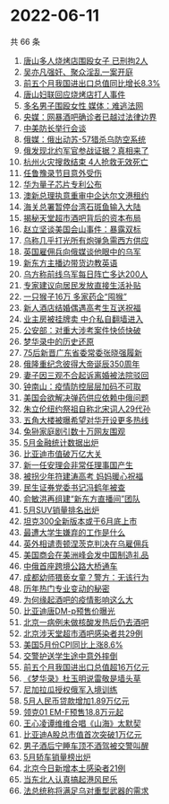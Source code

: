 # 2022-06-11

  共 66 条

  <!-- BEGIN -->
  <!-- 最后更新时间 Sat Jun 11 2022 01:54:46 GMT+0800 (China Standard Time) -->
  1. [唐山多人烧烤店围殴女子 已刑拘2人](https://www.toutiao.com/amos_land_page/?category_name=topic_innerflow&event_type=hot_board&log_pb=%7B%22category_name%22%3A%22topic_innerflow%22%2C%22cluster_type%22%3A%222%22%2C%22enter_from%22%3A%22click_category%22%2C%22entrance_hotspot%22%3A%22outside%22%2C%22event_type%22%3A%22hot_board%22%2C%22hot_board_cluster_id%22%3A%227107539647261048862%22%2C%22hot_board_impr_id%22%3A%2220220611002246010150166144186492A6%22%2C%22jump_page%22%3A%22hot_board_page%22%2C%22location%22%3A%22news_hot_card%22%2C%22page_location%22%3A%22hot_board_page%22%2C%22rank%22%3A%221%22%2C%22source%22%3A%22trending_tab%22%2C%22style_id%22%3A%2240132%22%2C%22title%22%3A%22%E5%94%90%E5%B1%B1%E5%A4%9A%E4%BA%BA%E7%83%A7%E7%83%A4%E5%BA%97%E5%9B%B4%E6%AE%B4%E5%A5%B3%E5%AD%90+%E5%B7%B2%E5%88%91%E6%8B%982%E4%BA%BA%22%7D&rank=1&style_id=40132&topic_id=7107539647261048862)
1. [吴亦凡强奸、聚众淫乱一案开庭](https://www.toutiao.com/amos_land_page/?category_name=topic_innerflow&event_type=hot_board&log_pb=%7B%22category_name%22%3A%22topic_innerflow%22%2C%22cluster_type%22%3A%222%22%2C%22enter_from%22%3A%22click_category%22%2C%22entrance_hotspot%22%3A%22outside%22%2C%22event_type%22%3A%22hot_board%22%2C%22hot_board_cluster_id%22%3A%227107637771174920196%22%2C%22hot_board_impr_id%22%3A%2220220611002246010150166144186492A6%22%2C%22jump_page%22%3A%22hot_board_page%22%2C%22location%22%3A%22news_hot_card%22%2C%22page_location%22%3A%22hot_board_page%22%2C%22rank%22%3A%222%22%2C%22source%22%3A%22trending_tab%22%2C%22style_id%22%3A%2240132%22%2C%22title%22%3A%22%E5%90%B4%E4%BA%A6%E5%87%A1%E5%BC%BA%E5%A5%B8%E3%80%81%E8%81%9A%E4%BC%97%E6%B7%AB%E4%B9%B1%E4%B8%80%E6%A1%88%E5%BC%80%E5%BA%AD%22%7D&rank=2&style_id=40132&topic_id=7107637771174920196)
1. [前五个月我国进出口总值同比增长8.3%](https://www.toutiao.com/amos_land_page/?category_name=topic_innerflow&event_type=hot_board&log_pb=%7B%22category_name%22%3A%22topic_innerflow%22%2C%22cluster_type%22%3A%222%22%2C%22enter_from%22%3A%22click_category%22%2C%22entrance_hotspot%22%3A%22outside%22%2C%22event_type%22%3A%22hot_board%22%2C%22hot_board_cluster_id%22%3A%227106723388999073823%22%2C%22hot_board_impr_id%22%3A%2220220611002246010150166144186492A6%22%2C%22jump_page%22%3A%22hot_board_page%22%2C%22location%22%3A%22news_hot_card%22%2C%22page_location%22%3A%22hot_board_page%22%2C%22rank%22%3A%223%22%2C%22source%22%3A%22trending_tab%22%2C%22style_id%22%3A%2240132%22%2C%22title%22%3A%22%E5%89%8D%E4%BA%94%E4%B8%AA%E6%9C%88%E6%88%91%E5%9B%BD%E8%BF%9B%E5%87%BA%E5%8F%A3%E6%80%BB%E5%80%BC%E5%90%8C%E6%AF%94%E5%A2%9E%E9%95%BF8.3%25%22%7D&rank=3&style_id=40132&topic_id=7106723388999073823)
1. [唐山妇联回应烧烤店打人事件](https://www.toutiao.com/amos_land_page/?category_name=topic_innerflow&event_type=hot_board&log_pb=%7B%22category_name%22%3A%22topic_innerflow%22%2C%22cluster_type%22%3A%225%22%2C%22enter_from%22%3A%22click_category%22%2C%22entrance_hotspot%22%3A%22outside%22%2C%22event_type%22%3A%22hot_board%22%2C%22hot_board_cluster_id%22%3A%227107554357251411460%22%2C%22hot_board_impr_id%22%3A%2220220611002246010150166144186492A6%22%2C%22jump_page%22%3A%22hot_board_page%22%2C%22location%22%3A%22news_hot_card%22%2C%22page_location%22%3A%22hot_board_page%22%2C%22rank%22%3A%224%22%2C%22source%22%3A%22trending_tab%22%2C%22style_id%22%3A%2240132%22%2C%22title%22%3A%22%E5%94%90%E5%B1%B1%E5%A6%87%E8%81%94%E5%9B%9E%E5%BA%94%E7%83%A7%E7%83%A4%E5%BA%97%E6%89%93%E4%BA%BA%E4%BA%8B%E4%BB%B6%22%7D&rank=4&style_id=40132&topic_id=7107554357251411460)
1. [多名男子围殴女性 媒体：难逃法网](https://www.toutiao.com/amos_land_page/?category_name=topic_innerflow&event_type=hot_board&log_pb=%7B%22category_name%22%3A%22topic_innerflow%22%2C%22cluster_type%22%3A%225%22%2C%22enter_from%22%3A%22click_category%22%2C%22entrance_hotspot%22%3A%22outside%22%2C%22event_type%22%3A%22hot_board%22%2C%22hot_board_cluster_id%22%3A%227107567617094716935%22%2C%22hot_board_impr_id%22%3A%2220220611002246010150166144186492A6%22%2C%22jump_page%22%3A%22hot_board_page%22%2C%22location%22%3A%22news_hot_card%22%2C%22page_location%22%3A%22hot_board_page%22%2C%22rank%22%3A%225%22%2C%22source%22%3A%22trending_tab%22%2C%22style_id%22%3A%2240132%22%2C%22title%22%3A%22%E5%A4%9A%E5%90%8D%E7%94%B7%E5%AD%90%E5%9B%B4%E6%AE%B4%E5%A5%B3%E6%80%A7+%E5%AA%92%E4%BD%93%EF%BC%9A%E9%9A%BE%E9%80%83%E6%B3%95%E7%BD%91%22%7D&rank=5&style_id=40132&topic_id=7107567617094716935)
1. [央媒：网暴酒吧确诊者已越过法律边界](https://www.toutiao.com/amos_land_page/?category_name=topic_innerflow&event_type=hot_board&log_pb=%7B%22category_name%22%3A%22topic_innerflow%22%2C%22cluster_type%22%3A%221%22%2C%22enter_from%22%3A%22click_category%22%2C%22entrance_hotspot%22%3A%22outside%22%2C%22event_type%22%3A%22hot_board%22%2C%22hot_board_cluster_id%22%3A%227106981647949496351%22%2C%22hot_board_impr_id%22%3A%2220220611002246010150166144186492A6%22%2C%22jump_page%22%3A%22hot_board_page%22%2C%22location%22%3A%22news_hot_card%22%2C%22page_location%22%3A%22hot_board_page%22%2C%22rank%22%3A%226%22%2C%22source%22%3A%22trending_tab%22%2C%22style_id%22%3A%2240132%22%2C%22title%22%3A%22%E5%A4%AE%E5%AA%92%EF%BC%9A%E7%BD%91%E6%9A%B4%E9%85%92%E5%90%A7%E7%A1%AE%E8%AF%8A%E8%80%85%E5%B7%B2%E8%B6%8A%E8%BF%87%E6%B3%95%E5%BE%8B%E8%BE%B9%E7%95%8C%22%7D&rank=6&style_id=40132&topic_id=7106981647949496351)
1. [中美防长举行会谈](https://www.toutiao.com/amos_land_page/?category_name=topic_innerflow&event_type=hot_board&log_pb=%7B%22category_name%22%3A%22topic_innerflow%22%2C%22cluster_type%22%3A%227%22%2C%22enter_from%22%3A%22click_category%22%2C%22entrance_hotspot%22%3A%22outside%22%2C%22event_type%22%3A%22hot_board%22%2C%22hot_board_cluster_id%22%3A%227107544061480796196%22%2C%22hot_board_impr_id%22%3A%2220220611002246010150166144186492A6%22%2C%22jump_page%22%3A%22hot_board_page%22%2C%22location%22%3A%22news_hot_card%22%2C%22page_location%22%3A%22hot_board_page%22%2C%22rank%22%3A%227%22%2C%22source%22%3A%22trending_tab%22%2C%22style_id%22%3A%2240132%22%2C%22title%22%3A%22%E4%B8%AD%E7%BE%8E%E9%98%B2%E9%95%BF%E4%B8%BE%E8%A1%8C%E4%BC%9A%E8%B0%88%22%7D&rank=7&style_id=40132&topic_id=7107544061480796196)
1. [俄媒：俄出动苏-57猎杀乌防空系统](https://www.toutiao.com/amos_land_page/?category_name=topic_innerflow&event_type=hot_board&log_pb=%7B%22category_name%22%3A%22topic_innerflow%22%2C%22cluster_type%22%3A%220%22%2C%22enter_from%22%3A%22click_category%22%2C%22entrance_hotspot%22%3A%22outside%22%2C%22event_type%22%3A%22hot_board%22%2C%22hot_board_cluster_id%22%3A%227107283626751950884%22%2C%22hot_board_impr_id%22%3A%2220220611002246010150166144186492A6%22%2C%22jump_page%22%3A%22hot_board_page%22%2C%22location%22%3A%22news_hot_card%22%2C%22page_location%22%3A%22hot_board_page%22%2C%22rank%22%3A%228%22%2C%22source%22%3A%22trending_tab%22%2C%22style_id%22%3A%2240132%22%2C%22title%22%3A%22%E4%BF%84%E5%AA%92%EF%BC%9A%E4%BF%84%E5%87%BA%E5%8A%A8%E8%8B%8F-57%E7%8C%8E%E6%9D%80%E4%B9%8C%E9%98%B2%E7%A9%BA%E7%B3%BB%E7%BB%9F%22%7D&rank=8&style_id=40132&topic_id=7107283626751950884)
1. [俄发现北约军官参战证据？真相来了](https://www.toutiao.com/amos_land_page/?category_name=topic_innerflow&event_type=hot_board&log_pb=%7B%22category_name%22%3A%22topic_innerflow%22%2C%22cluster_type%22%3A%221%22%2C%22enter_from%22%3A%22click_category%22%2C%22entrance_hotspot%22%3A%22outside%22%2C%22event_type%22%3A%22hot_board%22%2C%22hot_board_cluster_id%22%3A%227107033611286937600%22%2C%22hot_board_impr_id%22%3A%2220220611002246010150166144186492A6%22%2C%22jump_page%22%3A%22hot_board_page%22%2C%22location%22%3A%22news_hot_card%22%2C%22page_location%22%3A%22hot_board_page%22%2C%22rank%22%3A%229%22%2C%22source%22%3A%22trending_tab%22%2C%22style_id%22%3A%2240132%22%2C%22title%22%3A%22%E4%BF%84%E5%8F%91%E7%8E%B0%E5%8C%97%E7%BA%A6%E5%86%9B%E5%AE%98%E5%8F%82%E6%88%98%E8%AF%81%E6%8D%AE%EF%BC%9F%E7%9C%9F%E7%9B%B8%E6%9D%A5%E4%BA%86%22%7D&rank=9&style_id=40132&topic_id=7107033611286937600)
1. [杭州火灾搜救结束 4人抢救无效死亡](https://www.toutiao.com/amos_land_page/?category_name=topic_innerflow&event_type=hot_board&log_pb=%7B%22category_name%22%3A%22topic_innerflow%22%2C%22cluster_type%22%3A%222%22%2C%22enter_from%22%3A%22click_category%22%2C%22entrance_hotspot%22%3A%22outside%22%2C%22event_type%22%3A%22hot_board%22%2C%22hot_board_cluster_id%22%3A%227107249413579341839%22%2C%22hot_board_impr_id%22%3A%2220220611002246010150166144186492A6%22%2C%22jump_page%22%3A%22hot_board_page%22%2C%22location%22%3A%22news_hot_card%22%2C%22page_location%22%3A%22hot_board_page%22%2C%22rank%22%3A%2210%22%2C%22source%22%3A%22trending_tab%22%2C%22style_id%22%3A%2240132%22%2C%22title%22%3A%22%E6%9D%AD%E5%B7%9E%E7%81%AB%E7%81%BE%E6%90%9C%E6%95%91%E7%BB%93%E6%9D%9F+4%E4%BA%BA%E6%8A%A2%E6%95%91%E6%97%A0%E6%95%88%E6%AD%BB%E4%BA%A1%22%7D&rank=10&style_id=40132&topic_id=7107249413579341839)
1. [任鲁豫录节目意外受伤](https://www.toutiao.com/amos_land_page/?category_name=topic_innerflow&event_type=hot_board&log_pb=%7B%22category_name%22%3A%22topic_innerflow%22%2C%22cluster_type%22%3A%222%22%2C%22enter_from%22%3A%22click_category%22%2C%22entrance_hotspot%22%3A%22outside%22%2C%22event_type%22%3A%22hot_board%22%2C%22hot_board_cluster_id%22%3A%227107471529843097613%22%2C%22hot_board_impr_id%22%3A%2220220611002246010150166144186492A6%22%2C%22jump_page%22%3A%22hot_board_page%22%2C%22location%22%3A%22news_hot_card%22%2C%22page_location%22%3A%22hot_board_page%22%2C%22rank%22%3A%2211%22%2C%22source%22%3A%22trending_tab%22%2C%22style_id%22%3A%2240132%22%2C%22title%22%3A%22%E4%BB%BB%E9%B2%81%E8%B1%AB%E5%BD%95%E8%8A%82%E7%9B%AE%E6%84%8F%E5%A4%96%E5%8F%97%E4%BC%A4%22%7D&rank=11&style_id=40132&topic_id=7107471529843097613)
1. [华为量子芯片专利公布](https://www.toutiao.com/amos_land_page/?category_name=topic_innerflow&event_type=hot_board&log_pb=%7B%22category_name%22%3A%22topic_innerflow%22%2C%22cluster_type%22%3A%222%22%2C%22enter_from%22%3A%22click_category%22%2C%22entrance_hotspot%22%3A%22outside%22%2C%22event_type%22%3A%22hot_board%22%2C%22hot_board_cluster_id%22%3A%227107519340638896135%22%2C%22hot_board_impr_id%22%3A%2220220611002246010150166144186492A6%22%2C%22jump_page%22%3A%22hot_board_page%22%2C%22location%22%3A%22news_hot_card%22%2C%22page_location%22%3A%22hot_board_page%22%2C%22rank%22%3A%2217%22%2C%22source%22%3A%22trending_tab%22%2C%22style_id%22%3A%2240132%22%2C%22title%22%3A%22%E5%8D%8E%E4%B8%BA%E9%87%8F%E5%AD%90%E8%8A%AF%E7%89%87%E4%B8%93%E5%88%A9%E5%85%AC%E5%B8%83%22%7D&rank=17&style_id=40132&topic_id=7107519340638896135)
1. [澳新总理执意重审中企达尔文港租约](https://www.toutiao.com/amos_land_page/?category_name=topic_innerflow&event_type=hot_board&log_pb=%7B%22category_name%22%3A%22topic_innerflow%22%2C%22cluster_type%22%3A%226%22%2C%22enter_from%22%3A%22click_category%22%2C%22entrance_hotspot%22%3A%22outside%22%2C%22event_type%22%3A%22hot_board%22%2C%22hot_board_cluster_id%22%3A%227107131430638977060%22%2C%22hot_board_impr_id%22%3A%2220220611002246010150166144186492A6%22%2C%22jump_page%22%3A%22hot_board_page%22%2C%22location%22%3A%22news_hot_card%22%2C%22page_location%22%3A%22hot_board_page%22%2C%22rank%22%3A%2213%22%2C%22source%22%3A%22trending_tab%22%2C%22style_id%22%3A%2240132%22%2C%22title%22%3A%22%E6%BE%B3%E6%96%B0%E6%80%BB%E7%90%86%E6%89%A7%E6%84%8F%E9%87%8D%E5%AE%A1%E4%B8%AD%E4%BC%81%E8%BE%BE%E5%B0%94%E6%96%87%E6%B8%AF%E7%A7%9F%E7%BA%A6%22%7D&rank=13&style_id=40132&topic_id=7107131430638977060)
1. [海关总署暂停台湾石斑鱼输入大陆](https://www.toutiao.com/amos_land_page/?category_name=topic_innerflow&event_type=hot_board&log_pb=%7B%22category_name%22%3A%22topic_innerflow%22%2C%22cluster_type%22%3A%225%22%2C%22enter_from%22%3A%22click_category%22%2C%22entrance_hotspot%22%3A%22outside%22%2C%22event_type%22%3A%22hot_board%22%2C%22hot_board_cluster_id%22%3A%227107586356896861726%22%2C%22hot_board_impr_id%22%3A%2220220611002246010150166144186492A6%22%2C%22jump_page%22%3A%22hot_board_page%22%2C%22location%22%3A%22news_hot_card%22%2C%22page_location%22%3A%22hot_board_page%22%2C%22rank%22%3A%2227%22%2C%22source%22%3A%22trending_tab%22%2C%22style_id%22%3A%2240132%22%2C%22title%22%3A%22%E6%B5%B7%E5%85%B3%E6%80%BB%E7%BD%B2%E6%9A%82%E5%81%9C%E5%8F%B0%E6%B9%BE%E7%9F%B3%E6%96%91%E9%B1%BC%E8%BE%93%E5%85%A5%E5%A4%A7%E9%99%86%22%7D&rank=27&style_id=40132&topic_id=7107586356896861726)
1. [揭秘天堂超市酒吧背后的资本布局](https://www.toutiao.com/amos_land_page/?category_name=topic_innerflow&event_type=hot_board&log_pb=%7B%22category_name%22%3A%22topic_innerflow%22%2C%22cluster_type%22%3A%221%22%2C%22enter_from%22%3A%22click_category%22%2C%22entrance_hotspot%22%3A%22outside%22%2C%22event_type%22%3A%22hot_board%22%2C%22hot_board_cluster_id%22%3A%227107557105548132382%22%2C%22hot_board_impr_id%22%3A%2220220611002246010150166144186492A6%22%2C%22jump_page%22%3A%22hot_board_page%22%2C%22location%22%3A%22news_hot_card%22%2C%22page_location%22%3A%22hot_board_page%22%2C%22rank%22%3A%2215%22%2C%22source%22%3A%22trending_tab%22%2C%22style_id%22%3A%2240132%22%2C%22title%22%3A%22%E6%8F%AD%E7%A7%98%E5%A4%A9%E5%A0%82%E8%B6%85%E5%B8%82%E9%85%92%E5%90%A7%E8%83%8C%E5%90%8E%E7%9A%84%E8%B5%84%E6%9C%AC%E5%B8%83%E5%B1%80%22%7D&rank=15&style_id=40132&topic_id=7107557105548132382)
1. [赵立坚谈美国会山事件：暴露双标](https://www.toutiao.com/amos_land_page/?category_name=topic_innerflow&event_type=hot_board&log_pb=%7B%22category_name%22%3A%22topic_innerflow%22%2C%22cluster_type%22%3A%226%22%2C%22enter_from%22%3A%22click_category%22%2C%22entrance_hotspot%22%3A%22outside%22%2C%22event_type%22%3A%22hot_board%22%2C%22hot_board_cluster_id%22%3A%227107525085056991273%22%2C%22hot_board_impr_id%22%3A%2220220611002246010150166144186492A6%22%2C%22jump_page%22%3A%22hot_board_page%22%2C%22location%22%3A%22news_hot_card%22%2C%22page_location%22%3A%22hot_board_page%22%2C%22rank%22%3A%2225%22%2C%22source%22%3A%22trending_tab%22%2C%22style_id%22%3A%2240132%22%2C%22title%22%3A%22%E8%B5%B5%E7%AB%8B%E5%9D%9A%E8%B0%88%E7%BE%8E%E5%9B%BD%E4%BC%9A%E5%B1%B1%E4%BA%8B%E4%BB%B6%EF%BC%9A%E6%9A%B4%E9%9C%B2%E5%8F%8C%E6%A0%87%22%7D&rank=25&style_id=40132&topic_id=7107525085056991273)
1. [乌称几乎打光所有炮弹急需西方供应](https://www.toutiao.com/amos_land_page/?category_name=topic_innerflow&event_type=hot_board&log_pb=%7B%22category_name%22%3A%22topic_innerflow%22%2C%22cluster_type%22%3A%226%22%2C%22enter_from%22%3A%22click_category%22%2C%22entrance_hotspot%22%3A%22outside%22%2C%22event_type%22%3A%22hot_board%22%2C%22hot_board_cluster_id%22%3A%227106880210435309602%22%2C%22hot_board_impr_id%22%3A%2220220611002246010150166144186492A6%22%2C%22jump_page%22%3A%22hot_board_page%22%2C%22location%22%3A%22news_hot_card%22%2C%22page_location%22%3A%22hot_board_page%22%2C%22rank%22%3A%2230%22%2C%22source%22%3A%22trending_tab%22%2C%22style_id%22%3A%2240132%22%2C%22title%22%3A%22%E4%B9%8C%E7%A7%B0%E5%87%A0%E4%B9%8E%E6%89%93%E5%85%89%E6%89%80%E6%9C%89%E7%82%AE%E5%BC%B9%E6%80%A5%E9%9C%80%E8%A5%BF%E6%96%B9%E4%BE%9B%E5%BA%94%22%7D&rank=30&style_id=40132&topic_id=7106880210435309602)
1. [英国雇佣兵向俄媒谈他眼中的乌军](https://www.toutiao.com/amos_land_page/?category_name=topic_innerflow&event_type=hot_board&log_pb=%7B%22category_name%22%3A%22topic_innerflow%22%2C%22cluster_type%22%3A%226%22%2C%22enter_from%22%3A%22click_category%22%2C%22entrance_hotspot%22%3A%22outside%22%2C%22event_type%22%3A%22hot_board%22%2C%22hot_board_cluster_id%22%3A%227107402054376620066%22%2C%22hot_board_impr_id%22%3A%2220220611002246010150166144186492A6%22%2C%22jump_page%22%3A%22hot_board_page%22%2C%22location%22%3A%22news_hot_card%22%2C%22page_location%22%3A%22hot_board_page%22%2C%22rank%22%3A%2221%22%2C%22source%22%3A%22trending_tab%22%2C%22style_id%22%3A%2240132%22%2C%22title%22%3A%22%E8%8B%B1%E5%9B%BD%E9%9B%87%E4%BD%A3%E5%85%B5%E5%90%91%E4%BF%84%E5%AA%92%E8%B0%88%E4%BB%96%E7%9C%BC%E4%B8%AD%E7%9A%84%E4%B9%8C%E5%86%9B%22%7D&rank=21&style_id=40132&topic_id=7107402054376620066)
1. [新东方主播边带货边教英语](https://www.toutiao.com/amos_land_page/?category_name=topic_innerflow&event_type=hot_board&log_pb=%7B%22category_name%22%3A%22topic_innerflow%22%2C%22cluster_type%22%3A%221%22%2C%22enter_from%22%3A%22click_category%22%2C%22entrance_hotspot%22%3A%22outside%22%2C%22event_type%22%3A%22hot_board%22%2C%22hot_board_cluster_id%22%3A%227107210799956885534%22%2C%22hot_board_impr_id%22%3A%2220220611002246010150166144186492A6%22%2C%22jump_page%22%3A%22hot_board_page%22%2C%22location%22%3A%22news_hot_card%22%2C%22page_location%22%3A%22hot_board_page%22%2C%22rank%22%3A%2220%22%2C%22source%22%3A%22trending_tab%22%2C%22style_id%22%3A%2240132%22%2C%22title%22%3A%22%E6%96%B0%E4%B8%9C%E6%96%B9%E4%B8%BB%E6%92%AD%E8%BE%B9%E5%B8%A6%E8%B4%A7%E8%BE%B9%E6%95%99%E8%8B%B1%E8%AF%AD%22%7D&rank=20&style_id=40132&topic_id=7107210799956885534)
1. [乌方称前线乌军每日阵亡多达200人](https://www.toutiao.com/amos_land_page/?category_name=topic_innerflow&event_type=hot_board&log_pb=%7B%22category_name%22%3A%22topic_innerflow%22%2C%22cluster_type%22%3A%226%22%2C%22enter_from%22%3A%22click_category%22%2C%22entrance_hotspot%22%3A%22outside%22%2C%22event_type%22%3A%22hot_board%22%2C%22hot_board_cluster_id%22%3A%227107375215105015843%22%2C%22hot_board_impr_id%22%3A%2220220611002246010150166144186492A6%22%2C%22jump_page%22%3A%22hot_board_page%22%2C%22location%22%3A%22news_hot_card%22%2C%22page_location%22%3A%22hot_board_page%22%2C%22rank%22%3A%2239%22%2C%22source%22%3A%22trending_tab%22%2C%22style_id%22%3A%2240132%22%2C%22title%22%3A%22%E4%B9%8C%E6%96%B9%E7%A7%B0%E5%89%8D%E7%BA%BF%E4%B9%8C%E5%86%9B%E6%AF%8F%E6%97%A5%E9%98%B5%E4%BA%A1%E5%A4%9A%E8%BE%BE200%E4%BA%BA%22%7D&rank=39&style_id=40132&topic_id=7107375215105015843)
1. [专家建议向居民发放直接生活补贴](https://www.toutiao.com/amos_land_page/?category_name=topic_innerflow&event_type=hot_board&log_pb=%7B%22category_name%22%3A%22topic_innerflow%22%2C%22cluster_type%22%3A%226%22%2C%22enter_from%22%3A%22click_category%22%2C%22entrance_hotspot%22%3A%22outside%22%2C%22event_type%22%3A%22hot_board%22%2C%22hot_board_cluster_id%22%3A%227107525905953587239%22%2C%22hot_board_impr_id%22%3A%2220220611002246010150166144186492A6%22%2C%22jump_page%22%3A%22hot_board_page%22%2C%22location%22%3A%22news_hot_card%22%2C%22page_location%22%3A%22hot_board_page%22%2C%22rank%22%3A%2214%22%2C%22source%22%3A%22trending_tab%22%2C%22style_id%22%3A%2240132%22%2C%22title%22%3A%22%E4%B8%93%E5%AE%B6%E5%BB%BA%E8%AE%AE%E5%90%91%E5%B1%85%E6%B0%91%E5%8F%91%E6%94%BE%E7%9B%B4%E6%8E%A5%E7%94%9F%E6%B4%BB%E8%A1%A5%E8%B4%B4%22%7D&rank=14&style_id=40132&topic_id=7107525905953587239)
1. [一只猴子16万 多家药企“囤猴”](https://www.toutiao.com/amos_land_page/?category_name=topic_innerflow&event_type=hot_board&log_pb=%7B%22category_name%22%3A%22topic_innerflow%22%2C%22cluster_type%22%3A%224%22%2C%22enter_from%22%3A%22click_category%22%2C%22entrance_hotspot%22%3A%22outside%22%2C%22event_type%22%3A%22hot_board%22%2C%22hot_board_cluster_id%22%3A%227107207619412459550%22%2C%22hot_board_impr_id%22%3A%2220220611002246010150166144186492A6%22%2C%22jump_page%22%3A%22hot_board_page%22%2C%22location%22%3A%22news_hot_card%22%2C%22page_location%22%3A%22hot_board_page%22%2C%22rank%22%3A%2231%22%2C%22source%22%3A%22trending_tab%22%2C%22style_id%22%3A%2240132%22%2C%22title%22%3A%22%E4%B8%80%E5%8F%AA%E7%8C%B4%E5%AD%9016%E4%B8%87+%E5%A4%9A%E5%AE%B6%E8%8D%AF%E4%BC%81%E2%80%9C%E5%9B%A4%E7%8C%B4%E2%80%9D%22%7D&rank=31&style_id=40132&topic_id=7107207619412459550)
1. [新人酒店结婚偶遇高考生互送祝福](https://www.toutiao.com/amos_land_page/?category_name=topic_innerflow&event_type=hot_board&log_pb=%7B%22category_name%22%3A%22topic_innerflow%22%2C%22cluster_type%22%3A%220%22%2C%22enter_from%22%3A%22click_category%22%2C%22entrance_hotspot%22%3A%22outside%22%2C%22event_type%22%3A%22hot_board%22%2C%22hot_board_cluster_id%22%3A%227107441969533550603%22%2C%22hot_board_impr_id%22%3A%2220220611002246010150166144186492A6%22%2C%22jump_page%22%3A%22hot_board_page%22%2C%22location%22%3A%22news_hot_card%22%2C%22page_location%22%3A%22hot_board_page%22%2C%22rank%22%3A%2226%22%2C%22source%22%3A%22trending_tab%22%2C%22style_id%22%3A%2240132%22%2C%22title%22%3A%22%E6%96%B0%E4%BA%BA%E9%85%92%E5%BA%97%E7%BB%93%E5%A9%9A%E5%81%B6%E9%81%87%E9%AB%98%E8%80%83%E7%94%9F%E4%BA%92%E9%80%81%E7%A5%9D%E7%A6%8F%22%7D&rank=26&style_id=40132&topic_id=7107441969533550603)
1. [业主房被挂牌卖 中介私自翻墙进入](https://www.toutiao.com/amos_land_page/?category_name=topic_innerflow&event_type=hot_board&log_pb=%7B%22category_name%22%3A%22topic_innerflow%22%2C%22cluster_type%22%3A%221%22%2C%22enter_from%22%3A%22click_category%22%2C%22entrance_hotspot%22%3A%22outside%22%2C%22event_type%22%3A%22hot_board%22%2C%22hot_board_cluster_id%22%3A%227106852768224116769%22%2C%22hot_board_impr_id%22%3A%2220220611002246010150166144186492A6%22%2C%22jump_page%22%3A%22hot_board_page%22%2C%22location%22%3A%22news_hot_card%22%2C%22page_location%22%3A%22hot_board_page%22%2C%22rank%22%3A%2224%22%2C%22source%22%3A%22trending_tab%22%2C%22style_id%22%3A%2240132%22%2C%22title%22%3A%22%E4%B8%9A%E4%B8%BB%E6%88%BF%E8%A2%AB%E6%8C%82%E7%89%8C%E5%8D%96+%E4%B8%AD%E4%BB%8B%E7%A7%81%E8%87%AA%E7%BF%BB%E5%A2%99%E8%BF%9B%E5%85%A5%22%7D&rank=24&style_id=40132&topic_id=7106852768224116769)
1. [公安部：对重大涉考案件快侦快破](https://www.toutiao.com/amos_land_page/?category_name=topic_innerflow&event_type=hot_board&log_pb=%7B%22category_name%22%3A%22topic_innerflow%22%2C%22cluster_type%22%3A%226%22%2C%22enter_from%22%3A%22click_category%22%2C%22entrance_hotspot%22%3A%22outside%22%2C%22event_type%22%3A%22hot_board%22%2C%22hot_board_cluster_id%22%3A%227107518292268417063%22%2C%22hot_board_impr_id%22%3A%2220220611002246010150166144186492A6%22%2C%22jump_page%22%3A%22hot_board_page%22%2C%22location%22%3A%22news_hot_card%22%2C%22page_location%22%3A%22hot_board_page%22%2C%22rank%22%3A%2219%22%2C%22source%22%3A%22trending_tab%22%2C%22style_id%22%3A%2240132%22%2C%22title%22%3A%22%E5%85%AC%E5%AE%89%E9%83%A8%EF%BC%9A%E5%AF%B9%E9%87%8D%E5%A4%A7%E6%B6%89%E8%80%83%E6%A1%88%E4%BB%B6%E5%BF%AB%E4%BE%A6%E5%BF%AB%E7%A0%B4%22%7D&rank=19&style_id=40132&topic_id=7107518292268417063)
1. [梦华录中的历史还原](https://www.toutiao.com/amos_land_page/?category_name=topic_innerflow&event_type=hot_board&log_pb=%7B%22category_name%22%3A%22topic_innerflow%22%2C%22cluster_type%22%3A%226%22%2C%22enter_from%22%3A%22click_category%22%2C%22entrance_hotspot%22%3A%22outside%22%2C%22event_type%22%3A%22hot_board%22%2C%22hot_board_cluster_id%22%3A%227107083878333939725%22%2C%22hot_board_impr_id%22%3A%222022061101254101013312421723EEEF43%22%2C%22jump_page%22%3A%22hot_board_page%22%2C%22location%22%3A%22news_hot_card%22%2C%22page_location%22%3A%22hot_board_page%22%2C%22rank%22%3A%2231%22%2C%22source%22%3A%22trending_tab%22%2C%22style_id%22%3A%2240132%22%2C%22title%22%3A%22%E6%A2%A6%E5%8D%8E%E5%BD%95%E4%B8%AD%E7%9A%84%E5%8E%86%E5%8F%B2%E8%BF%98%E5%8E%9F%22%7D&rank=31&style_id=40132&topic_id=7107083878333939725)
1. [75后新晋广东省委常委张晓强履新](https://www.toutiao.com/amos_land_page/?category_name=topic_innerflow&event_type=hot_board&log_pb=%7B%22category_name%22%3A%22topic_innerflow%22%2C%22cluster_type%22%3A%220%22%2C%22enter_from%22%3A%22click_category%22%2C%22entrance_hotspot%22%3A%22outside%22%2C%22event_type%22%3A%22hot_board%22%2C%22hot_board_cluster_id%22%3A%227107375733429207078%22%2C%22hot_board_impr_id%22%3A%2220220611002246010150166144186492A6%22%2C%22jump_page%22%3A%22hot_board_page%22%2C%22location%22%3A%22news_hot_card%22%2C%22page_location%22%3A%22hot_board_page%22%2C%22rank%22%3A%2244%22%2C%22source%22%3A%22trending_tab%22%2C%22style_id%22%3A%2240132%22%2C%22title%22%3A%2275%E5%90%8E%E6%96%B0%E6%99%8B%E5%B9%BF%E4%B8%9C%E7%9C%81%E5%A7%94%E5%B8%B8%E5%A7%94%E5%BC%A0%E6%99%93%E5%BC%BA%E5%B1%A5%E6%96%B0%22%7D&rank=44&style_id=40132&topic_id=7107375733429207078)
1. [俄隆重纪念彼得大帝诞辰350周年](https://www.toutiao.com/amos_land_page/?category_name=topic_innerflow&event_type=hot_board&log_pb=%7B%22category_name%22%3A%22topic_innerflow%22%2C%22cluster_type%22%3A%226%22%2C%22enter_from%22%3A%22click_category%22%2C%22entrance_hotspot%22%3A%22outside%22%2C%22event_type%22%3A%22hot_board%22%2C%22hot_board_cluster_id%22%3A%227107308358834585639%22%2C%22hot_board_impr_id%22%3A%222022061101254101013312421723EEEF43%22%2C%22jump_page%22%3A%22hot_board_page%22%2C%22location%22%3A%22news_hot_card%22%2C%22page_location%22%3A%22hot_board_page%22%2C%22rank%22%3A%2233%22%2C%22source%22%3A%22trending_tab%22%2C%22style_id%22%3A%2240132%22%2C%22title%22%3A%22%E4%BF%84%E9%9A%86%E9%87%8D%E7%BA%AA%E5%BF%B5%E5%BD%BC%E5%BE%97%E5%A4%A7%E5%B8%9D%E8%AF%9E%E8%BE%B0350%E5%91%A8%E5%B9%B4%22%7D&rank=33&style_id=40132&topic_id=7107308358834585639)
1. [妻子因三观不合起诉离婚被法院驳回](https://www.toutiao.com/amos_land_page/?category_name=topic_innerflow&event_type=hot_board&log_pb=%7B%22category_name%22%3A%22topic_innerflow%22%2C%22cluster_type%22%3A%221%22%2C%22enter_from%22%3A%22click_category%22%2C%22entrance_hotspot%22%3A%22outside%22%2C%22event_type%22%3A%22hot_board%22%2C%22hot_board_cluster_id%22%3A%227107459254210166823%22%2C%22hot_board_impr_id%22%3A%2220220611002246010150166144186492A6%22%2C%22jump_page%22%3A%22hot_board_page%22%2C%22location%22%3A%22news_hot_card%22%2C%22page_location%22%3A%22hot_board_page%22%2C%22rank%22%3A%2229%22%2C%22source%22%3A%22trending_tab%22%2C%22style_id%22%3A%2240132%22%2C%22title%22%3A%22%E5%A6%BB%E5%AD%90%E5%9B%A0%E4%B8%89%E8%A7%82%E4%B8%8D%E5%90%88%E8%B5%B7%E8%AF%89%E7%A6%BB%E5%A9%9A%E8%A2%AB%E6%B3%95%E9%99%A2%E9%A9%B3%E5%9B%9E%22%7D&rank=29&style_id=40132&topic_id=7107459254210166823)
1. [钟南山：疫情防控层层加码不可取](https://www.toutiao.com/amos_land_page/?category_name=topic_innerflow&event_type=hot_board&log_pb=%7B%22category_name%22%3A%22topic_innerflow%22%2C%22cluster_type%22%3A%228%22%2C%22enter_from%22%3A%22click_category%22%2C%22entrance_hotspot%22%3A%22outside%22%2C%22event_type%22%3A%22hot_board%22%2C%22hot_board_cluster_id%22%3A%227107475620249993229%22%2C%22hot_board_impr_id%22%3A%2220220611002246010150166144186492A6%22%2C%22jump_page%22%3A%22hot_board_page%22%2C%22location%22%3A%22news_hot_card%22%2C%22page_location%22%3A%22hot_board_page%22%2C%22rank%22%3A%2246%22%2C%22source%22%3A%22trending_tab%22%2C%22style_id%22%3A%2240132%22%2C%22title%22%3A%22%E9%92%9F%E5%8D%97%E5%B1%B1%EF%BC%9A%E7%96%AB%E6%83%85%E9%98%B2%E6%8E%A7%E5%B1%82%E5%B1%82%E5%8A%A0%E7%A0%81%E4%B8%8D%E5%8F%AF%E5%8F%96%22%7D&rank=46&style_id=40132&topic_id=7107475620249993229)
1. [美国会欲解决弹药供应依赖中俄问题](https://www.toutiao.com/amos_land_page/?category_name=topic_innerflow&event_type=hot_board&log_pb=%7B%22category_name%22%3A%22topic_innerflow%22%2C%22cluster_type%22%3A%226%22%2C%22enter_from%22%3A%22click_category%22%2C%22entrance_hotspot%22%3A%22outside%22%2C%22event_type%22%3A%22hot_board%22%2C%22hot_board_cluster_id%22%3A%227107075914810261543%22%2C%22hot_board_impr_id%22%3A%2220220611002246010150166144186492A6%22%2C%22jump_page%22%3A%22hot_board_page%22%2C%22location%22%3A%22news_hot_card%22%2C%22page_location%22%3A%22hot_board_page%22%2C%22rank%22%3A%2216%22%2C%22source%22%3A%22trending_tab%22%2C%22style_id%22%3A%2240132%22%2C%22title%22%3A%22%E7%BE%8E%E5%9B%BD%E4%BC%9A%E6%AC%B2%E8%A7%A3%E5%86%B3%E5%BC%B9%E8%8D%AF%E4%BE%9B%E5%BA%94%E4%BE%9D%E8%B5%96%E4%B8%AD%E4%BF%84%E9%97%AE%E9%A2%98%22%7D&rank=16&style_id=40132&topic_id=7107075914810261543)
1. [朱立伦纽约祭祖自称北宋词人29代孙](https://www.toutiao.com/amos_land_page/?category_name=topic_innerflow&event_type=hot_board&log_pb=%7B%22category_name%22%3A%22topic_innerflow%22%2C%22cluster_type%22%3A%226%22%2C%22enter_from%22%3A%22click_category%22%2C%22entrance_hotspot%22%3A%22outside%22%2C%22event_type%22%3A%22hot_board%22%2C%22hot_board_cluster_id%22%3A%227107484415902613539%22%2C%22hot_board_impr_id%22%3A%222022061101254101013312421723EEEF43%22%2C%22jump_page%22%3A%22hot_board_page%22%2C%22location%22%3A%22news_hot_card%22%2C%22page_location%22%3A%22hot_board_page%22%2C%22rank%22%3A%2240%22%2C%22source%22%3A%22trending_tab%22%2C%22style_id%22%3A%2240132%22%2C%22title%22%3A%22%E6%9C%B1%E7%AB%8B%E4%BC%A6%E7%BA%BD%E7%BA%A6%E7%A5%AD%E7%A5%96%E8%87%AA%E7%A7%B0%E5%8C%97%E5%AE%8B%E8%AF%8D%E4%BA%BA29%E4%BB%A3%E5%AD%99%22%7D&rank=40&style_id=40132&topic_id=7107484415902613539)
1. [五角大楼被曝希望对华开设更多热线](https://www.toutiao.com/amos_land_page/?category_name=topic_innerflow&event_type=hot_board&log_pb=%7B%22category_name%22%3A%22topic_innerflow%22%2C%22cluster_type%22%3A%226%22%2C%22enter_from%22%3A%22click_category%22%2C%22entrance_hotspot%22%3A%22outside%22%2C%22event_type%22%3A%22hot_board%22%2C%22hot_board_cluster_id%22%3A%227107416008842805279%22%2C%22hot_board_impr_id%22%3A%2220220611014243010212162132019A642E%22%2C%22jump_page%22%3A%22hot_board_page%22%2C%22location%22%3A%22news_hot_card%22%2C%22page_location%22%3A%22hot_board_page%22%2C%22rank%22%3A%2232%22%2C%22source%22%3A%22trending_tab%22%2C%22style_id%22%3A%2240132%22%2C%22title%22%3A%22%E4%BA%94%E8%A7%92%E5%A4%A7%E6%A5%BC%E8%A2%AB%E6%9B%9D%E5%B8%8C%E6%9C%9B%E5%AF%B9%E5%8D%8E%E5%BC%80%E8%AE%BE%E6%9B%B4%E5%A4%9A%E7%83%AD%E7%BA%BF%22%7D&rank=32&style_id=40132&topic_id=7107416008842805279)
1. [兔狲家庭剧引数十万网友围观](https://www.toutiao.com/amos_land_page/?category_name=topic_innerflow&event_type=hot_board&log_pb=%7B%22category_name%22%3A%22topic_innerflow%22%2C%22cluster_type%22%3A%221%22%2C%22enter_from%22%3A%22click_category%22%2C%22entrance_hotspot%22%3A%22outside%22%2C%22event_type%22%3A%22hot_board%22%2C%22hot_board_cluster_id%22%3A%227107424499959595044%22%2C%22hot_board_impr_id%22%3A%2220220611002246010150166144186492A6%22%2C%22jump_page%22%3A%22hot_board_page%22%2C%22location%22%3A%22news_hot_card%22%2C%22page_location%22%3A%22hot_board_page%22%2C%22rank%22%3A%2233%22%2C%22source%22%3A%22trending_tab%22%2C%22style_id%22%3A%2240132%22%2C%22title%22%3A%22%E5%85%94%E7%8B%B2%E5%AE%B6%E5%BA%AD%E5%89%A7%E5%BC%95%E6%95%B0%E5%8D%81%E4%B8%87%E7%BD%91%E5%8F%8B%E5%9B%B4%E8%A7%82%22%7D&rank=33&style_id=40132&topic_id=7107424499959595044)
1. [5月金融统计数据出炉](https://www.toutiao.com/amos_land_page/?category_name=topic_innerflow&event_type=hot_board&log_pb=%7B%22category_name%22%3A%22topic_innerflow%22%2C%22cluster_type%22%3A%224%22%2C%22enter_from%22%3A%22click_category%22%2C%22entrance_hotspot%22%3A%22outside%22%2C%22event_type%22%3A%22hot_board%22%2C%22hot_board_cluster_id%22%3A%227106804212024999950%22%2C%22hot_board_impr_id%22%3A%222022061101254101013312421723EEEF43%22%2C%22jump_page%22%3A%22hot_board_page%22%2C%22location%22%3A%22news_hot_card%22%2C%22page_location%22%3A%22hot_board_page%22%2C%22rank%22%3A%2236%22%2C%22source%22%3A%22trending_tab%22%2C%22style_id%22%3A%2240132%22%2C%22title%22%3A%225%E6%9C%88%E9%87%91%E8%9E%8D%E7%BB%9F%E8%AE%A1%E6%95%B0%E6%8D%AE%E5%87%BA%E7%82%89%22%7D&rank=36&style_id=40132&topic_id=7106804212024999950)
1. [比亚迪市值破万亿大关](https://www.toutiao.com/amos_land_page/?category_name=topic_innerflow&event_type=hot_board&log_pb=%7B%22category_name%22%3A%22topic_innerflow%22%2C%22cluster_type%22%3A%222%22%2C%22enter_from%22%3A%22click_category%22%2C%22entrance_hotspot%22%3A%22outside%22%2C%22event_type%22%3A%22hot_board%22%2C%22hot_board_cluster_id%22%3A%227107054585998475297%22%2C%22hot_board_impr_id%22%3A%2220220611002246010150166144186492A6%22%2C%22jump_page%22%3A%22hot_board_page%22%2C%22location%22%3A%22news_hot_card%22%2C%22page_location%22%3A%22hot_board_page%22%2C%22rank%22%3A%2218%22%2C%22source%22%3A%22trending_tab%22%2C%22style_id%22%3A%2240132%22%2C%22title%22%3A%22%E6%AF%94%E4%BA%9A%E8%BF%AA%E5%B8%82%E5%80%BC%E7%A0%B4%E4%B8%87%E4%BA%BF%E5%A4%A7%E5%85%B3%22%7D&rank=18&style_id=40132&topic_id=7107054585998475297)
1. [新一任安理会非常任理事国产生](https://www.toutiao.com/amos_land_page/?category_name=topic_innerflow&event_type=hot_board&log_pb=%7B%22category_name%22%3A%22topic_innerflow%22%2C%22cluster_type%22%3A%220%22%2C%22enter_from%22%3A%22click_category%22%2C%22entrance_hotspot%22%3A%22outside%22%2C%22event_type%22%3A%22hot_board%22%2C%22hot_board_cluster_id%22%3A%227107259379895762981%22%2C%22hot_board_impr_id%22%3A%222022061101254101013312421723EEEF43%22%2C%22jump_page%22%3A%22hot_board_page%22%2C%22location%22%3A%22news_hot_card%22%2C%22page_location%22%3A%22hot_board_page%22%2C%22rank%22%3A%2245%22%2C%22source%22%3A%22trending_tab%22%2C%22style_id%22%3A%2240132%22%2C%22title%22%3A%22%E6%96%B0%E4%B8%80%E4%BB%BB%E5%AE%89%E7%90%86%E4%BC%9A%E9%9D%9E%E5%B8%B8%E4%BB%BB%E7%90%86%E4%BA%8B%E5%9B%BD%E4%BA%A7%E7%94%9F%22%7D&rank=45&style_id=40132&topic_id=7107259379895762981)
1. [被拐少年符建涛高考 妈妈暖心祝福](https://www.toutiao.com/amos_land_page/?category_name=topic_innerflow&event_type=hot_board&log_pb=%7B%22category_name%22%3A%22topic_innerflow%22%2C%22cluster_type%22%3A%221%22%2C%22enter_from%22%3A%22click_category%22%2C%22entrance_hotspot%22%3A%22outside%22%2C%22event_type%22%3A%22hot_board%22%2C%22hot_board_cluster_id%22%3A%227107443634038915111%22%2C%22hot_board_impr_id%22%3A%2220220611002246010150166144186492A6%22%2C%22jump_page%22%3A%22hot_board_page%22%2C%22location%22%3A%22news_hot_card%22%2C%22page_location%22%3A%22hot_board_page%22%2C%22rank%22%3A%2243%22%2C%22source%22%3A%22trending_tab%22%2C%22style_id%22%3A%2240132%22%2C%22title%22%3A%22%E8%A2%AB%E6%8B%90%E5%B0%91%E5%B9%B4%E7%AC%A6%E5%BB%BA%E6%B6%9B%E9%AB%98%E8%80%83+%E5%A6%88%E5%A6%88%E6%9A%96%E5%BF%83%E7%A5%9D%E7%A6%8F%22%7D&rank=43&style_id=40132&topic_id=7107443634038915111)
1. [民生证券党委书记冯鹤年被查](https://www.toutiao.com/amos_land_page/?category_name=topic_innerflow&event_type=hot_board&log_pb=%7B%22category_name%22%3A%22topic_innerflow%22%2C%22cluster_type%22%3A%225%22%2C%22enter_from%22%3A%22click_category%22%2C%22entrance_hotspot%22%3A%22outside%22%2C%22event_type%22%3A%22hot_board%22%2C%22hot_board_cluster_id%22%3A%227107512251002654241%22%2C%22hot_board_impr_id%22%3A%222022061100570901021218803016B1FD22%22%2C%22jump_page%22%3A%22hot_board_page%22%2C%22location%22%3A%22news_hot_card%22%2C%22page_location%22%3A%22hot_board_page%22%2C%22rank%22%3A%2247%22%2C%22source%22%3A%22trending_tab%22%2C%22style_id%22%3A%2240132%22%2C%22title%22%3A%22%E6%B0%91%E7%94%9F%E8%AF%81%E5%88%B8%E5%85%9A%E5%A7%94%E4%B9%A6%E8%AE%B0%E5%86%AF%E9%B9%A4%E5%B9%B4%E8%A2%AB%E6%9F%A5%22%7D&rank=47&style_id=40132&topic_id=7107512251002654241)
1. [俞敏洪再组建“新东方直播间”团队](https://www.toutiao.com/amos_land_page/?category_name=topic_innerflow&event_type=hot_board&log_pb=%7B%22category_name%22%3A%22topic_innerflow%22%2C%22cluster_type%22%3A%224%22%2C%22enter_from%22%3A%22click_category%22%2C%22entrance_hotspot%22%3A%22outside%22%2C%22event_type%22%3A%22hot_board%22%2C%22hot_board_cluster_id%22%3A%227106668674991276046%22%2C%22hot_board_impr_id%22%3A%2220220611002246010150166144186492A6%22%2C%22jump_page%22%3A%22hot_board_page%22%2C%22location%22%3A%22news_hot_card%22%2C%22page_location%22%3A%22hot_board_page%22%2C%22rank%22%3A%2234%22%2C%22source%22%3A%22trending_tab%22%2C%22style_id%22%3A%2240132%22%2C%22title%22%3A%22%E4%BF%9E%E6%95%8F%E6%B4%AA%E5%86%8D%E7%BB%84%E5%BB%BA%E2%80%9C%E6%96%B0%E4%B8%9C%E6%96%B9%E7%9B%B4%E6%92%AD%E9%97%B4%E2%80%9D%E5%9B%A2%E9%98%9F%22%7D&rank=34&style_id=40132&topic_id=7106668674991276046)
1. [5月SUV销量排名出炉](https://www.toutiao.com/amos_land_page/?category_name=topic_innerflow&event_type=hot_board&log_pb=%7B%22category_name%22%3A%22topic_innerflow%22%2C%22cluster_type%22%3A%226%22%2C%22enter_from%22%3A%22click_category%22%2C%22entrance_hotspot%22%3A%22outside%22%2C%22event_type%22%3A%22hot_board%22%2C%22hot_board_cluster_id%22%3A%227107045023077793796%22%2C%22hot_board_impr_id%22%3A%2220220611002246010150166144186492A6%22%2C%22jump_page%22%3A%22hot_board_page%22%2C%22location%22%3A%22news_hot_card%22%2C%22page_location%22%3A%22hot_board_page%22%2C%22rank%22%3A%2232%22%2C%22source%22%3A%22trending_tab%22%2C%22style_id%22%3A%2240132%22%2C%22title%22%3A%225%E6%9C%88SUV%E9%94%80%E9%87%8F%E6%8E%92%E5%90%8D%E5%87%BA%E7%82%89%22%7D&rank=32&style_id=40132&topic_id=7107045023077793796)
1. [坦克300全新版本或于6月底上市](https://www.toutiao.com/amos_land_page/?category_name=topic_innerflow&event_type=hot_board&log_pb=%7B%22category_name%22%3A%22topic_innerflow%22%2C%22cluster_type%22%3A%227%22%2C%22enter_from%22%3A%22click_category%22%2C%22entrance_hotspot%22%3A%22outside%22%2C%22event_type%22%3A%22hot_board%22%2C%22hot_board_cluster_id%22%3A%227106817445058314253%22%2C%22hot_board_impr_id%22%3A%2220220611002246010150166144186492A6%22%2C%22jump_page%22%3A%22hot_board_page%22%2C%22location%22%3A%22news_hot_card%22%2C%22page_location%22%3A%22hot_board_page%22%2C%22rank%22%3A%2236%22%2C%22source%22%3A%22trending_tab%22%2C%22style_id%22%3A%2240132%22%2C%22title%22%3A%22%E5%9D%A6%E5%85%8B300%E5%85%A8%E6%96%B0%E7%89%88%E6%9C%AC%E6%88%96%E4%BA%8E6%E6%9C%88%E5%BA%95%E4%B8%8A%E5%B8%82%22%7D&rank=36&style_id=40132&topic_id=7106817445058314253)
1. [最遭大学生嫌弃的工作是什么](https://www.toutiao.com/amos_land_page/?category_name=topic_innerflow&event_type=hot_board&log_pb=%7B%22category_name%22%3A%22topic_innerflow%22%2C%22cluster_type%22%3A%221%22%2C%22enter_from%22%3A%22click_category%22%2C%22entrance_hotspot%22%3A%22outside%22%2C%22event_type%22%3A%22hot_board%22%2C%22hot_board_cluster_id%22%3A%227107492257351073822%22%2C%22hot_board_impr_id%22%3A%222022061100570901021218803016B1FD22%22%2C%22jump_page%22%3A%22hot_board_page%22%2C%22location%22%3A%22news_hot_card%22%2C%22page_location%22%3A%22hot_board_page%22%2C%22rank%22%3A%2248%22%2C%22source%22%3A%22trending_tab%22%2C%22style_id%22%3A%2240132%22%2C%22title%22%3A%22%E6%9C%80%E9%81%AD%E5%A4%A7%E5%AD%A6%E7%94%9F%E5%AB%8C%E5%BC%83%E7%9A%84%E5%B7%A5%E4%BD%9C%E6%98%AF%E4%BB%80%E4%B9%88%22%7D&rank=48&style_id=40132&topic_id=7107492257351073822)
1. [英外相谴责顿涅茨克判决在乌雇佣兵](https://www.toutiao.com/amos_land_page/?category_name=topic_innerflow&event_type=hot_board&log_pb=%7B%22category_name%22%3A%22topic_innerflow%22%2C%22cluster_type%22%3A%226%22%2C%22enter_from%22%3A%22click_category%22%2C%22entrance_hotspot%22%3A%22outside%22%2C%22event_type%22%3A%22hot_board%22%2C%22hot_board_cluster_id%22%3A%227107449485185253414%22%2C%22hot_board_impr_id%22%3A%2220220611002246010150166144186492A6%22%2C%22jump_page%22%3A%22hot_board_page%22%2C%22location%22%3A%22news_hot_card%22%2C%22page_location%22%3A%22hot_board_page%22%2C%22rank%22%3A%2240%22%2C%22source%22%3A%22trending_tab%22%2C%22style_id%22%3A%2240132%22%2C%22title%22%3A%22%E8%8B%B1%E5%A4%96%E7%9B%B8%E8%B0%B4%E8%B4%A3%E9%A1%BF%E6%B6%85%E8%8C%A8%E5%85%8B%E5%88%A4%E5%86%B3%E5%9C%A8%E4%B9%8C%E9%9B%87%E4%BD%A3%E5%85%B5%22%7D&rank=40&style_id=40132&topic_id=7107449485185253414)
1. [美国商会在美洲峰会发中国制造礼品](https://www.toutiao.com/amos_land_page/?category_name=topic_innerflow&event_type=hot_board&log_pb=%7B%22category_name%22%3A%22topic_innerflow%22%2C%22cluster_type%22%3A%226%22%2C%22enter_from%22%3A%22click_category%22%2C%22entrance_hotspot%22%3A%22outside%22%2C%22event_type%22%3A%22hot_board%22%2C%22hot_board_cluster_id%22%3A%227107438599032799246%22%2C%22hot_board_impr_id%22%3A%2220220611002246010150166144186492A6%22%2C%22jump_page%22%3A%22hot_board_page%22%2C%22location%22%3A%22news_hot_card%22%2C%22page_location%22%3A%22hot_board_page%22%2C%22rank%22%3A%2247%22%2C%22source%22%3A%22trending_tab%22%2C%22style_id%22%3A%2240132%22%2C%22title%22%3A%22%E7%BE%8E%E5%9B%BD%E5%95%86%E4%BC%9A%E5%9C%A8%E7%BE%8E%E6%B4%B2%E5%B3%B0%E4%BC%9A%E5%8F%91%E4%B8%AD%E5%9B%BD%E5%88%B6%E9%80%A0%E7%A4%BC%E5%93%81%22%7D&rank=47&style_id=40132&topic_id=7107438599032799246)
1. [中俄首座跨境公路大桥通车](https://www.toutiao.com/amos_land_page/?category_name=topic_innerflow&event_type=hot_board&log_pb=%7B%22category_name%22%3A%22topic_innerflow%22%2C%22cluster_type%22%3A%229%22%2C%22enter_from%22%3A%22click_category%22%2C%22entrance_hotspot%22%3A%22outside%22%2C%22event_type%22%3A%22hot_board%22%2C%22hot_board_cluster_id%22%3A%227107452479280775202%22%2C%22hot_board_impr_id%22%3A%2220220611002246010150166144186492A6%22%2C%22jump_page%22%3A%22hot_board_page%22%2C%22location%22%3A%22news_hot_card%22%2C%22page_location%22%3A%22hot_board_page%22%2C%22rank%22%3A%2222%22%2C%22source%22%3A%22trending_tab%22%2C%22style_id%22%3A%2240132%22%2C%22title%22%3A%22%E4%B8%AD%E4%BF%84%E9%A6%96%E5%BA%A7%E8%B7%A8%E5%A2%83%E5%85%AC%E8%B7%AF%E5%A4%A7%E6%A1%A5%E9%80%9A%E8%BD%A6%22%7D&rank=22&style_id=40132&topic_id=7107452479280775202)
1. [成都幼师猥亵女童？警方：无该行为](https://www.toutiao.com/amos_land_page/?category_name=topic_innerflow&event_type=hot_board&log_pb=%7B%22category_name%22%3A%22topic_innerflow%22%2C%22cluster_type%22%3A%225%22%2C%22enter_from%22%3A%22click_category%22%2C%22entrance_hotspot%22%3A%22outside%22%2C%22event_type%22%3A%22hot_board%22%2C%22hot_board_cluster_id%22%3A%227107513626772114980%22%2C%22hot_board_impr_id%22%3A%2220220611002246010150166144186492A6%22%2C%22jump_page%22%3A%22hot_board_page%22%2C%22location%22%3A%22news_hot_card%22%2C%22page_location%22%3A%22hot_board_page%22%2C%22rank%22%3A%2237%22%2C%22source%22%3A%22trending_tab%22%2C%22style_id%22%3A%2240132%22%2C%22title%22%3A%22%E6%88%90%E9%83%BD%E5%B9%BC%E5%B8%88%E7%8C%A5%E4%BA%B5%E5%A5%B3%E7%AB%A5%EF%BC%9F%E8%AD%A6%E6%96%B9%EF%BC%9A%E6%97%A0%E8%AF%A5%E8%A1%8C%E4%B8%BA%22%7D&rank=37&style_id=40132&topic_id=7107513626772114980)
1. [历年热门专业变动的秘密](https://www.toutiao.com/amos_land_page/?category_name=topic_innerflow&event_type=hot_board&log_pb=%7B%22category_name%22%3A%22topic_innerflow%22%2C%22cluster_type%22%3A%221%22%2C%22enter_from%22%3A%22click_category%22%2C%22entrance_hotspot%22%3A%22outside%22%2C%22event_type%22%3A%22hot_board%22%2C%22hot_board_cluster_id%22%3A%227106824940317311011%22%2C%22hot_board_impr_id%22%3A%2220220611002246010150166144186492A6%22%2C%22jump_page%22%3A%22hot_board_page%22%2C%22location%22%3A%22news_hot_card%22%2C%22page_location%22%3A%22hot_board_page%22%2C%22rank%22%3A%2248%22%2C%22source%22%3A%22trending_tab%22%2C%22style_id%22%3A%2240132%22%2C%22title%22%3A%22%E5%8E%86%E5%B9%B4%E7%83%AD%E9%97%A8%E4%B8%93%E4%B8%9A%E5%8F%98%E5%8A%A8%E7%9A%84%E7%A7%98%E5%AF%86%22%7D&rank=48&style_id=40132&topic_id=7106824940317311011)
1. [为何缘起酒吧的疫情影响这么大](https://www.toutiao.com/amos_land_page/?category_name=topic_innerflow&event_type=hot_board&log_pb=%7B%22category_name%22%3A%22topic_innerflow%22%2C%22cluster_type%22%3A%222%22%2C%22enter_from%22%3A%22click_category%22%2C%22entrance_hotspot%22%3A%22outside%22%2C%22event_type%22%3A%22hot_board%22%2C%22hot_board_cluster_id%22%3A%227107137457329537032%22%2C%22hot_board_impr_id%22%3A%2220220611002246010150166144186492A6%22%2C%22jump_page%22%3A%22hot_board_page%22%2C%22location%22%3A%22news_hot_card%22%2C%22page_location%22%3A%22hot_board_page%22%2C%22rank%22%3A%2250%22%2C%22source%22%3A%22trending_tab%22%2C%22style_id%22%3A%2240132%22%2C%22title%22%3A%22%E4%B8%BA%E4%BD%95%E7%BC%98%E8%B5%B7%E9%85%92%E5%90%A7%E7%9A%84%E7%96%AB%E6%83%85%E5%BD%B1%E5%93%8D%E8%BF%99%E4%B9%88%E5%A4%A7%22%7D&rank=50&style_id=40132&topic_id=7107137457329537032)
1. [比亚迪唐DM-p预售价曝光](https://www.toutiao.com/amos_land_page/?category_name=topic_innerflow&event_type=hot_board&log_pb=%7B%22category_name%22%3A%22topic_innerflow%22%2C%22cluster_type%22%3A%226%22%2C%22enter_from%22%3A%22click_category%22%2C%22entrance_hotspot%22%3A%22outside%22%2C%22event_type%22%3A%22hot_board%22%2C%22hot_board_cluster_id%22%3A%227107243414189506592%22%2C%22hot_board_impr_id%22%3A%2220220611002246010150166144186492A6%22%2C%22jump_page%22%3A%22hot_board_page%22%2C%22location%22%3A%22news_hot_card%22%2C%22page_location%22%3A%22hot_board_page%22%2C%22rank%22%3A%2249%22%2C%22source%22%3A%22trending_tab%22%2C%22style_id%22%3A%2240132%22%2C%22title%22%3A%22%E6%AF%94%E4%BA%9A%E8%BF%AA%E5%94%90DM-p%E9%A2%84%E5%94%AE%E4%BB%B7%E6%9B%9D%E5%85%89%22%7D&rank=49&style_id=40132&topic_id=7107243414189506592)
1. [北京一病例未做核酸发热后仍去酒吧](https://www.toutiao.com/amos_land_page/?category_name=topic_innerflow&event_type=hot_board&log_pb=%7B%22category_name%22%3A%22topic_innerflow%22%2C%22cluster_type%22%3A%220%22%2C%22enter_from%22%3A%22click_category%22%2C%22entrance_hotspot%22%3A%22outside%22%2C%22event_type%22%3A%22hot_board%22%2C%22hot_board_cluster_id%22%3A%227107532359494270990%22%2C%22hot_board_impr_id%22%3A%2220220611002246010150166144186492A6%22%2C%22jump_page%22%3A%22hot_board_page%22%2C%22location%22%3A%22news_hot_card%22%2C%22page_location%22%3A%22hot_board_page%22%2C%22rank%22%3A%2212%22%2C%22source%22%3A%22trending_tab%22%2C%22style_id%22%3A%2240132%22%2C%22title%22%3A%22%E5%8C%97%E4%BA%AC%E4%B8%80%E7%97%85%E4%BE%8B%E6%9C%AA%E5%81%9A%E6%A0%B8%E9%85%B8%E5%8F%91%E7%83%AD%E5%90%8E%E4%BB%8D%E5%8E%BB%E9%85%92%E5%90%A7%22%7D&rank=12&style_id=40132&topic_id=7107532359494270990)
1. [北京涉天堂超市酒吧感染者共29例](https://www.toutiao.com/amos_land_page/?category_name=topic_innerflow&event_type=hot_board&log_pb=%7B%22category_name%22%3A%22topic_innerflow%22%2C%22cluster_type%22%3A%220%22%2C%22enter_from%22%3A%22click_category%22%2C%22entrance_hotspot%22%3A%22outside%22%2C%22event_type%22%3A%22hot_board%22%2C%22hot_board_cluster_id%22%3A%227107529261262569484%22%2C%22hot_board_impr_id%22%3A%222022061100570901021218803016B1FD22%22%2C%22jump_page%22%3A%22hot_board_page%22%2C%22location%22%3A%22news_hot_card%22%2C%22page_location%22%3A%22hot_board_page%22%2C%22rank%22%3A%2230%22%2C%22source%22%3A%22trending_tab%22%2C%22style_id%22%3A%2240132%22%2C%22title%22%3A%22%E5%8C%97%E4%BA%AC%E6%B6%89%E5%A4%A9%E5%A0%82%E8%B6%85%E5%B8%82%E9%85%92%E5%90%A7%E6%84%9F%E6%9F%93%E8%80%85%E5%85%B129%E4%BE%8B%22%7D&rank=30&style_id=40132&topic_id=7107529261262569484)
1. [美国5月份CPI同比上涨8.6%](https://www.toutiao.com/amos_land_page/?category_name=topic_innerflow&event_type=hot_board&log_pb=%7B%22category_name%22%3A%22topic_innerflow%22%2C%22cluster_type%22%3A%225%22%2C%22enter_from%22%3A%22click_category%22%2C%22entrance_hotspot%22%3A%22outside%22%2C%22event_type%22%3A%22hot_board%22%2C%22hot_board_cluster_id%22%3A%227107590866822237710%22%2C%22hot_board_impr_id%22%3A%2220220611014243010212162132019A642E%22%2C%22jump_page%22%3A%22hot_board_page%22%2C%22location%22%3A%22news_hot_card%22%2C%22page_location%22%3A%22hot_board_page%22%2C%22rank%22%3A%2250%22%2C%22source%22%3A%22trending_tab%22%2C%22style_id%22%3A%2240132%22%2C%22title%22%3A%22%E7%BE%8E%E5%9B%BD5%E6%9C%88%E4%BB%BDCPI%E5%90%8C%E6%AF%94%E4%B8%8A%E6%B6%A88.6%25%22%7D&rank=50&style_id=40132&topic_id=7107590866822237710)
1. [交警护送学生途中意外摔倒](https://www.toutiao.com/amos_land_page/?category_name=topic_innerflow&event_type=hot_board&log_pb=%7B%22category_name%22%3A%22topic_innerflow%22%2C%22cluster_type%22%3A%229%22%2C%22enter_from%22%3A%22click_category%22%2C%22entrance_hotspot%22%3A%22outside%22%2C%22event_type%22%3A%22hot_board%22%2C%22hot_board_cluster_id%22%3A%227107159918527905826%22%2C%22hot_board_impr_id%22%3A%222022061100570901021218803016B1FD22%22%2C%22jump_page%22%3A%22hot_board_page%22%2C%22location%22%3A%22news_hot_card%22%2C%22page_location%22%3A%22hot_board_page%22%2C%22rank%22%3A%2217%22%2C%22source%22%3A%22trending_tab%22%2C%22style_id%22%3A%2240132%22%2C%22title%22%3A%22%E4%BA%A4%E8%AD%A6%E6%8A%A4%E9%80%81%E5%AD%A6%E7%94%9F%E9%80%94%E4%B8%AD%E6%84%8F%E5%A4%96%E6%91%94%E5%80%92%22%7D&rank=17&style_id=40132&topic_id=7107159918527905826)
1. [前五个月我国进出口总值超16万亿元](https://www.toutiao.com/amos_land_page/?category_name=topic_innerflow&event_type=hot_board&log_pb=%7B%22category_name%22%3A%22topic_innerflow%22%2C%22cluster_type%22%3A%226%22%2C%22enter_from%22%3A%22click_category%22%2C%22entrance_hotspot%22%3A%22outside%22%2C%22event_type%22%3A%22hot_board%22%2C%22hot_board_cluster_id%22%3A%227107157133140951040%22%2C%22hot_board_impr_id%22%3A%2220220611002246010150166144186492A6%22%2C%22jump_page%22%3A%22hot_board_page%22%2C%22location%22%3A%22news_hot_card%22%2C%22page_location%22%3A%22hot_board_page%22%2C%22rank%22%3A%2228%22%2C%22source%22%3A%22trending_tab%22%2C%22style_id%22%3A%2240132%22%2C%22title%22%3A%22%E5%89%8D%E4%BA%94%E4%B8%AA%E6%9C%88%E6%88%91%E5%9B%BD%E8%BF%9B%E5%87%BA%E5%8F%A3%E6%80%BB%E5%80%BC%E8%B6%8516%E4%B8%87%E4%BA%BF%E5%85%83%22%7D&rank=28&style_id=40132&topic_id=7107157133140951040)
1. [《梦华录》杜玉明说雷敬是墙头草](https://www.toutiao.com/amos_land_page/?category_name=topic_innerflow&event_type=hot_board&log_pb=%7B%22category_name%22%3A%22topic_innerflow%22%2C%22cluster_type%22%3A%221%22%2C%22enter_from%22%3A%22click_category%22%2C%22entrance_hotspot%22%3A%22outside%22%2C%22event_type%22%3A%22hot_board%22%2C%22hot_board_cluster_id%22%3A%227107426176108331022%22%2C%22hot_board_impr_id%22%3A%2220220611002246010150166144186492A6%22%2C%22jump_page%22%3A%22hot_board_page%22%2C%22location%22%3A%22news_hot_card%22%2C%22page_location%22%3A%22hot_board_page%22%2C%22rank%22%3A%2238%22%2C%22source%22%3A%22trending_tab%22%2C%22style_id%22%3A%2240132%22%2C%22title%22%3A%22%E3%80%8A%E6%A2%A6%E5%8D%8E%E5%BD%95%E3%80%8B%E6%9D%9C%E7%8E%89%E6%98%8E%E8%AF%B4%E9%9B%B7%E6%95%AC%E6%98%AF%E5%A2%99%E5%A4%B4%E8%8D%89%22%7D&rank=38&style_id=40132&topic_id=7107426176108331022)
1. [尼加拉瓜授权俄军入境训练](https://www.toutiao.com/amos_land_page/?category_name=topic_innerflow&event_type=hot_board&log_pb=%7B%22category_name%22%3A%22topic_innerflow%22%2C%22cluster_type%22%3A%226%22%2C%22enter_from%22%3A%22click_category%22%2C%22entrance_hotspot%22%3A%22outside%22%2C%22event_type%22%3A%22hot_board%22%2C%22hot_board_cluster_id%22%3A%227107033650184585251%22%2C%22hot_board_impr_id%22%3A%222022061101254101013312421723EEEF43%22%2C%22jump_page%22%3A%22hot_board_page%22%2C%22location%22%3A%22news_hot_card%22%2C%22page_location%22%3A%22hot_board_page%22%2C%22rank%22%3A%2242%22%2C%22source%22%3A%22trending_tab%22%2C%22style_id%22%3A%2240132%22%2C%22title%22%3A%22%E5%B0%BC%E5%8A%A0%E6%8B%89%E7%93%9C%E6%8E%88%E6%9D%83%E4%BF%84%E5%86%9B%E5%85%A5%E5%A2%83%E8%AE%AD%E7%BB%83%22%7D&rank=42&style_id=40132&topic_id=7107033650184585251)
1. [5月人民币贷款增加1.89万亿元](https://www.toutiao.com/amos_land_page/?category_name=topic_innerflow&event_type=hot_board&log_pb=%7B%22category_name%22%3A%22topic_innerflow%22%2C%22cluster_type%22%3A%227%22%2C%22enter_from%22%3A%22click_category%22%2C%22entrance_hotspot%22%3A%22outside%22%2C%22event_type%22%3A%22hot_board%22%2C%22hot_board_cluster_id%22%3A%227107519498810294311%22%2C%22hot_board_impr_id%22%3A%222022061100570901021218803016B1FD22%22%2C%22jump_page%22%3A%22hot_board_page%22%2C%22location%22%3A%22news_hot_card%22%2C%22page_location%22%3A%22hot_board_page%22%2C%22rank%22%3A%2244%22%2C%22source%22%3A%22trending_tab%22%2C%22style_id%22%3A%2240132%22%2C%22title%22%3A%225%E6%9C%88%E4%BA%BA%E6%B0%91%E5%B8%81%E8%B4%B7%E6%AC%BE%E5%A2%9E%E5%8A%A01.89%E4%B8%87%E4%BA%BF%E5%85%83%22%7D&rank=44&style_id=40132&topic_id=7107519498810294311)
1. [领克01 EM-F预售18.8万元起](https://www.toutiao.com/amos_land_page/?category_name=topic_innerflow&event_type=hot_board&log_pb=%7B%22category_name%22%3A%22topic_innerflow%22%2C%22cluster_type%22%3A%224%22%2C%22enter_from%22%3A%22click_category%22%2C%22entrance_hotspot%22%3A%22outside%22%2C%22event_type%22%3A%22hot_board%22%2C%22hot_board_cluster_id%22%3A%227107587132289449987%22%2C%22hot_board_impr_id%22%3A%222022061101254101013312421723EEEF43%22%2C%22jump_page%22%3A%22hot_board_page%22%2C%22location%22%3A%22news_hot_card%22%2C%22page_location%22%3A%22hot_board_page%22%2C%22rank%22%3A%2249%22%2C%22source%22%3A%22trending_tab%22%2C%22style_id%22%3A%2240132%22%2C%22title%22%3A%22%E9%A2%86%E5%85%8B01+EM-F%E9%A2%84%E5%94%AE18.8%E4%B8%87%E5%85%83%E8%B5%B7%22%7D&rank=49&style_id=40132&topic_id=7107587132289449987)
1. [王心凌谭维维合唱《山海》太默契](https://www.toutiao.com/amos_land_page/?category_name=topic_innerflow&event_type=hot_board&log_pb=%7B%22category_name%22%3A%22topic_innerflow%22%2C%22cluster_type%22%3A%224%22%2C%22enter_from%22%3A%22click_category%22%2C%22entrance_hotspot%22%3A%22outside%22%2C%22event_type%22%3A%22hot_board%22%2C%22hot_board_cluster_id%22%3A%227107263499352408067%22%2C%22hot_board_impr_id%22%3A%2220220611002246010150166144186492A6%22%2C%22jump_page%22%3A%22hot_board_page%22%2C%22location%22%3A%22news_hot_card%22%2C%22page_location%22%3A%22hot_board_page%22%2C%22rank%22%3A%2245%22%2C%22source%22%3A%22trending_tab%22%2C%22style_id%22%3A%2240132%22%2C%22title%22%3A%22%E7%8E%8B%E5%BF%83%E5%87%8C%E8%B0%AD%E7%BB%B4%E7%BB%B4%E5%90%88%E5%94%B1%E3%80%8A%E5%B1%B1%E6%B5%B7%E3%80%8B%E5%A4%AA%E9%BB%98%E5%A5%91%22%7D&rank=45&style_id=40132&topic_id=7107263499352408067)
1. [比亚迪A股总市值首次突破1万亿元](https://www.toutiao.com/amos_land_page/?category_name=topic_innerflow&event_type=hot_board&log_pb=%7B%22category_name%22%3A%22topic_innerflow%22%2C%22cluster_type%22%3A%222%22%2C%22enter_from%22%3A%22click_category%22%2C%22entrance_hotspot%22%3A%22outside%22%2C%22event_type%22%3A%22hot_board%22%2C%22hot_board_cluster_id%22%3A%227106718678044986887%22%2C%22hot_board_impr_id%22%3A%222022061100570901021218803016B1FD22%22%2C%22jump_page%22%3A%22hot_board_page%22%2C%22location%22%3A%22news_hot_card%22%2C%22page_location%22%3A%22hot_board_page%22%2C%22rank%22%3A%2241%22%2C%22source%22%3A%22trending_tab%22%2C%22style_id%22%3A%2240132%22%2C%22title%22%3A%22%E6%AF%94%E4%BA%9A%E8%BF%AAA%E8%82%A1%E6%80%BB%E5%B8%82%E5%80%BC%E9%A6%96%E6%AC%A1%E7%AA%81%E7%A0%B41%E4%B8%87%E4%BA%BF%E5%85%83%22%7D&rank=41&style_id=40132&topic_id=7106718678044986887)
1. [男子酒后宁睡车顶不酒驾被交警叫醒](https://www.toutiao.com/amos_land_page/?category_name=topic_innerflow&event_type=hot_board&log_pb=%7B%22category_name%22%3A%22topic_innerflow%22%2C%22cluster_type%22%3A%220%22%2C%22enter_from%22%3A%22click_category%22%2C%22entrance_hotspot%22%3A%22outside%22%2C%22event_type%22%3A%22hot_board%22%2C%22hot_board_cluster_id%22%3A%227107143873008238633%22%2C%22hot_board_impr_id%22%3A%222022061100570901021218803016B1FD22%22%2C%22jump_page%22%3A%22hot_board_page%22%2C%22location%22%3A%22news_hot_card%22%2C%22page_location%22%3A%22hot_board_page%22%2C%22rank%22%3A%2246%22%2C%22source%22%3A%22trending_tab%22%2C%22style_id%22%3A%2240132%22%2C%22title%22%3A%22%E7%94%B7%E5%AD%90%E9%85%92%E5%90%8E%E5%AE%81%E7%9D%A1%E8%BD%A6%E9%A1%B6%E4%B8%8D%E9%85%92%E9%A9%BE%E8%A2%AB%E4%BA%A4%E8%AD%A6%E5%8F%AB%E9%86%92%22%7D&rank=46&style_id=40132&topic_id=7107143873008238633)
1. [5月轿车销量榜出炉](https://www.toutiao.com/amos_land_page/?category_name=topic_innerflow&event_type=hot_board&log_pb=%7B%22category_name%22%3A%22topic_innerflow%22%2C%22cluster_type%22%3A%226%22%2C%22enter_from%22%3A%22click_category%22%2C%22entrance_hotspot%22%3A%22outside%22%2C%22event_type%22%3A%22hot_board%22%2C%22hot_board_cluster_id%22%3A%227107160764728918057%22%2C%22hot_board_impr_id%22%3A%2220220611002246010150166144186492A6%22%2C%22jump_page%22%3A%22hot_board_page%22%2C%22location%22%3A%22news_hot_card%22%2C%22page_location%22%3A%22hot_board_page%22%2C%22rank%22%3A%2241%22%2C%22source%22%3A%22trending_tab%22%2C%22style_id%22%3A%2240132%22%2C%22title%22%3A%225%E6%9C%88%E8%BD%BF%E8%BD%A6%E9%94%80%E9%87%8F%E6%A6%9C%E5%87%BA%E7%82%89%22%7D&rank=41&style_id=40132&topic_id=7107160764728918057)
1. [北京今日新增本土感染者21例](https://www.toutiao.com/amos_land_page/?category_name=topic_innerflow&event_type=hot_board&log_pb=%7B%22category_name%22%3A%22topic_innerflow%22%2C%22cluster_type%22%3A%222%22%2C%22enter_from%22%3A%22click_category%22%2C%22entrance_hotspot%22%3A%22outside%22%2C%22event_type%22%3A%22hot_board%22%2C%22hot_board_cluster_id%22%3A%227107024689075060766%22%2C%22hot_board_impr_id%22%3A%2220220611002246010150166144186492A6%22%2C%22jump_page%22%3A%22hot_board_page%22%2C%22location%22%3A%22news_hot_card%22%2C%22page_location%22%3A%22hot_board_page%22%2C%22rank%22%3A%2223%22%2C%22source%22%3A%22trending_tab%22%2C%22style_id%22%3A%2240132%22%2C%22title%22%3A%22%E5%8C%97%E4%BA%AC%E4%BB%8A%E6%97%A5%E6%96%B0%E5%A2%9E%E6%9C%AC%E5%9C%9F%E6%84%9F%E6%9F%93%E8%80%8521%E4%BE%8B%22%7D&rank=23&style_id=40132&topic_id=7107024689075060766)
1. [当东北人认真搞起港风民乐](https://www.toutiao.com/amos_land_page/?category_name=topic_innerflow&event_type=hot_board&log_pb=%7B%22category_name%22%3A%22topic_innerflow%22%2C%22cluster_type%22%3A%229%22%2C%22enter_from%22%3A%22click_category%22%2C%22entrance_hotspot%22%3A%22outside%22%2C%22event_type%22%3A%22hot_board%22%2C%22hot_board_cluster_id%22%3A%227107496698704281637%22%2C%22hot_board_impr_id%22%3A%2220220611002246010150166144186492A6%22%2C%22jump_page%22%3A%22hot_board_page%22%2C%22location%22%3A%22news_hot_card%22%2C%22page_location%22%3A%22hot_board_page%22%2C%22rank%22%3A%2235%22%2C%22source%22%3A%22trending_tab%22%2C%22style_id%22%3A%2240132%22%2C%22title%22%3A%22%E5%BD%93%E4%B8%9C%E5%8C%97%E4%BA%BA%E8%AE%A4%E7%9C%9F%E6%90%9E%E8%B5%B7%E6%B8%AF%E9%A3%8E%E6%B0%91%E4%B9%90%22%7D&rank=35&style_id=40132&topic_id=7107496698704281637)
1. [法总统称将满足乌对重型武器的需求](https://www.toutiao.com/amos_land_page/?category_name=topic_innerflow&event_type=hot_board&log_pb=%7B%22category_name%22%3A%22topic_innerflow%22%2C%22cluster_type%22%3A%226%22%2C%22enter_from%22%3A%22click_category%22%2C%22entrance_hotspot%22%3A%22outside%22%2C%22event_type%22%3A%22hot_board%22%2C%22hot_board_cluster_id%22%3A%227107578096814931972%22%2C%22hot_board_impr_id%22%3A%2220220611002246010150166144186492A6%22%2C%22jump_page%22%3A%22hot_board_page%22%2C%22location%22%3A%22news_hot_card%22%2C%22page_location%22%3A%22hot_board_page%22%2C%22rank%22%3A%2242%22%2C%22source%22%3A%22trending_tab%22%2C%22style_id%22%3A%2240132%22%2C%22title%22%3A%22%E6%B3%95%E6%80%BB%E7%BB%9F%E7%A7%B0%E5%B0%86%E6%BB%A1%E8%B6%B3%E4%B9%8C%E5%AF%B9%E9%87%8D%E5%9E%8B%E6%AD%A6%E5%99%A8%E7%9A%84%E9%9C%80%E6%B1%82%22%7D&rank=42&style_id=40132&topic_id=7107578096814931972)
  <!-- END -->
